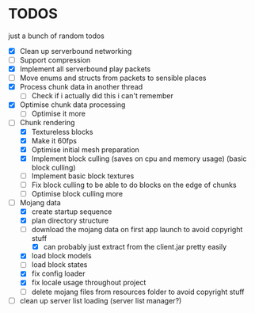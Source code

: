 # TODOS

just a bunch of random todos

- [x] Clean up serverbound networking
- [ ] Support compression
- [x] Implement all serverbound play packets
- [ ] Move enums and structs from packets to sensible places
- [x] Process chunk data in another thread
  - [ ] Check if i actually did this i can't remember
- [x] Optimise chunk data processing
  - [ ] Optimise it more
- [ ] Chunk rendering
  - [x] Textureless blocks
  - [x] Make it 60fps
  - [x] Optimise initial mesh preparation
  - [x] Implement block culling (saves on cpu and memory usage) (basic block culling)
  - [ ] Implement basic block textures
  - [ ] Fix block culling to be able to do blocks on the edge of chunks
  - [ ] Optimise block culling more
- [ ] Mojang data
  - [x] create startup sequence
  - [x] plan directory structure
  - [ ] download the mojang data on first app launch to avoid copyright stuff
    - [x] can probably just extract from the client.jar pretty easily
  - [x] load block models
  - [ ] load block states
  - [x] fix config loader
  - [x] fix locale usage throughout project
  - [ ] delete mojang files from resources folder to avoid copyright stuff
- [ ] clean up server list loading (server list manager?)